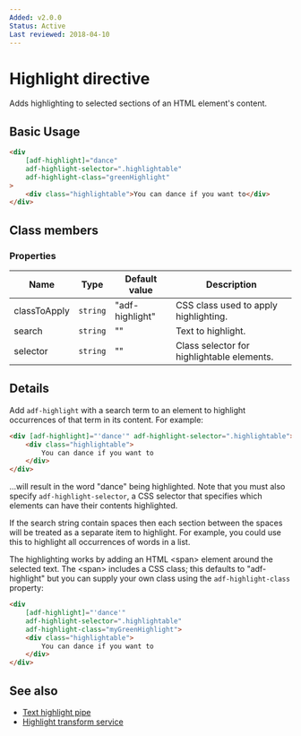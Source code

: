 ```yaml
---
Added: v2.0.0
Status: Active
Last reviewed: 2018-04-10
---
```


# Highlight directive

Adds highlighting to selected sections of an HTML element's content.

## Basic Usage

```HTML
<div
    [adf-highlight]="dance"
    adf-highlight-selector=".highlightable"
    adf-highlight-class="greenHighlight"
>
    <div class="highlightable">You can dance if you want to</div>
</div>
```

## Class members

### Properties

| Name | Type | Default value | Description |
| ---- | ---- | ------------- | ----------- |
| classToApply | `string` | "adf-highlight" | CSS class used to apply highlighting. |
| search | `string` | "" | Text to highlight. |
| selector | `string` | "" | Class selector for highlightable elements. |

## Details

Add `adf-highlight` with a search term to an element to highlight occurrences
of that term in its content. For example:

```HTML
<div [adf-highlight]="'dance'" adf-highlight-selector=".highlightable">
    <div class="highlightable">
        You can dance if you want to
    </div>
</div>
```

...will result in the word "dance" being highlighted. Note that you must also
specify `adf-highlight-selector`, a CSS selector that specifies which
elements can have their contents highlighted.

If the search string contain spaces then each section between the spaces will
be treated as a separate item to highlight. For example, you could use this to
highlight all occurrences of words in a list.

The highlighting works by adding an HTML &lt;span> element around the
selected text. The &lt;span> includes a CSS class; this defaults to
"adf-highlight" but you can supply your own class using the `adf-highlight-class`
property:

```HTML
<div
    [adf-highlight]="'dance'"
    adf-highlight-selector=".highlightable"
    adf-highlight-class="myGreenHighlight">
    <div class="highlightable">
        You can dance if you want to
    </div>
</div>
```

## See also

-   [Text highlight pipe](text-highlight.pipe.md)
-   [Highlight transform service](highlight-transform.service.md)
